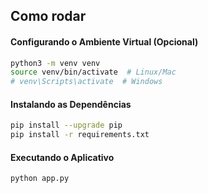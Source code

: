 ## Como rodar

#### **Configurando o Ambiente Virtual (Opcional)**

```bash
python3 -m venv venv
source venv/bin/activate  # Linux/Mac
# venv\Scripts\activate  # Windows
```

#### **Instalando as Dependências**

```bash
pip install --upgrade pip
pip install -r requirements.txt
```

#### **Executando o Aplicativo**

```bash
python app.py
```
